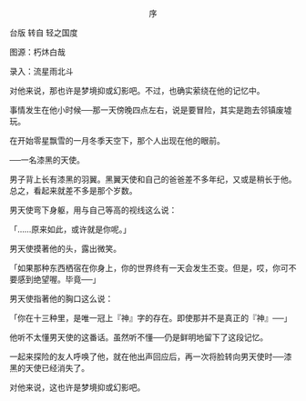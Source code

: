 <p align="center">序</p>

台版 转自 轻之国度

图源：朽炑白哉    　　              

录入：流星雨北斗

对他来说，那也许是梦境抑或幻影吧。不过，也确实萦绕在他的记忆中。

事情发生在他小时候──那一天傍晚四点左右，说是要冒险，其实是跑去邻镇废墟玩。

在开始零星飘雪的一月冬季天空下，那个人出现在他的眼前。

──一名漆黑的天使。

男子背上长有漆黑的羽翼。黑翼天使和自己的爸爸差不多年纪，又或是稍长于他。总之，看起来就差不多是那个岁数。

男天使弯下身躯，用与自己等高的视线这么说：

「……原来如此，或许就是你呢。」

男天使摸著他的头，露出微笑。

「如果那种东西栖宿在你身上，你的世界终有一天会发生丕变。但是，哎，你可不要感到绝望喔。毕竟──」

男天使指著他的胸口这么说：

「你在十三种里，是唯一冠上『神』字的存在。即使那并不是真正的『神』──」

他听不太懂男天使的这番话。虽然听不懂──仍是鲜明地留下了这段记忆。

一起来探险的友人呼唤了他，就在他出声回应后，再一次将脸转向男天使时──漆黑的天使已经消失了。

对他来说，这也许是梦境抑或幻影吧。

